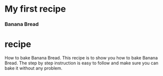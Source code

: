 # My first recipe 
### Banana Bread
# recipe
How to bake Banana Bread.
This recipe is to show you how to bake Banana Bread. The step by step instruction is easy to follow and make sure you can bake it without any problem. 
